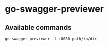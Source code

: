 go-swagger-previewer
========================================================================================================================

Available commands
------------------------------------------------------------------------------------------------------------------------

```
go-swagger-previewer -l :8080 path/to/dir
```
